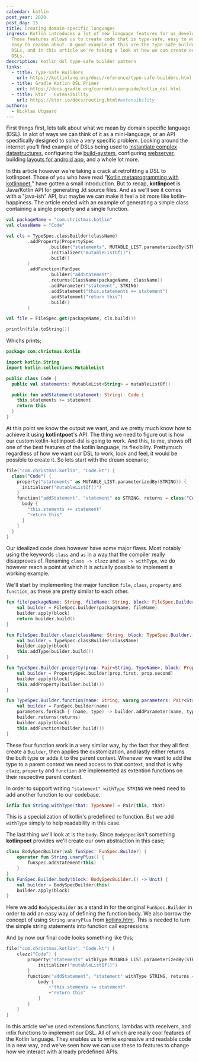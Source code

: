 ```yaml
---
calendar: kotlin
post_year: 2020
post_day: 15
title: Creating domain-specific languages
ingress: Kotlin introduces a lot of new language features for us developers.
  Those features allows us to create code that is type-safe, easy to write and
  easy to reason about. A good example of this are the type-safe builders a.k.a
  DSLs, and in this article we're taking a look at how we can create our own
  DSLs.
description: kotlin dsl type-safe builder pattern
links:
  - title: Type-Safe Builders
    url: https://kotlinlang.org/docs/reference/type-safe-builders.html
  - title: Gradle Kotlin DSL Primer
    url: https://docs.gradle.org/current/userguide/kotlin_dsl.html
  - title: Ktor - Extensibility
    url: https://ktor.io/docs/routing.html#extensibility
authors:
  - Nicklas Utgaard
---
```

First things first, lets talk about what we mean by domain specific language (DSL). In alot of ways we can think of it as a mini-language, or an API specifically designed to solve a very specific problem. Looking around the internet you'll find example of DSLs being used to [instantiate complex datastructures](https://github.com/kotlin/kotlinx.html/wiki/DOM-trees), configuring the [build-system](https://docs.gradle.org/current/userguide/kotlin_dsl.html), configuring [webserver](https://ktor.io/docs/routing.html#extensibility), building [layouts for android app](https://github.com/Kotlin/anko/wiki/Anko-Layouts#basics), and a whole lot more.

In this article however we're taking a crack at retrofitting a DSL to kotlinpoet. Those of you who have read "[Kotlin metaprogramming with kotlinpoet
](https://preview.bekk.christmas/kotlin/2020/12)" have gotten a small introduction. But to recap, **kotlinpoet** is Java/Kotlin API for generating .kt source files. And as we'll see it comes with a "java-ish" API, but maybe we can make it feel a bit more like kotlin-happiness. The article ended with an example of generating a simple class containing a single property and a single function. 
```kotlin
val packageName = "com.christmas.kotlin"
val className = "Code"

val cls = TypeSpec.classBuilder(className)
        .addProperty(PropertySpec
                .builder("statements", MUTABLE_LIST.parameterizedBy(STRING))
                .initializer("mutableListOf()")
                .build()
        )
        .addFunction(FunSpec
                .builder("addStatement")
                .returns(ClassName(packageName, className))
                .addParameter("statement", STRING)
                .addStatement("this.statements += statement")
                .addStatement("return this")
                .build()
        )

val file = FileSpec.get(packageName, cls.build())

println(file.toString())
```

Whichs prints;
```kotlin
package com.christmas.kotlin

import kotlin.String
import kotlin.collections.MutableList

public class Code {
  public val statements: MutableList<String> = mutableListOf()

  public fun addStatement(statement: String): Code {
    this.statements += statement
    return this
  }
}
```

At this point we know the output we want, and we pretty much know how to achieve it using **kotlintpoet**'s API. The thing we need to figure out is how our custom kotlin-kotlinpoet-dsl is going to work. And this, to me, shows off one of the best features of the kotlin language; its flexibility. Prettymuch regardless of how we want our DSL to work, look and feel, it would be possible to create it. So lets start with the dream scenario;

```kotlin
file("com.christmas.kotlin", "Code.kt") {
  class("Code") {
    property("statements" as MUTABLE_LIST.parameterizedBy(STRING)) {
      initializer("mutableListOf()")
    }
    function("addStatement", "statement" as STRING, returns = class("Code")) {
      body {
        "this.stements += statement"
        "return this"
      }
    }
  }
}
```

Our idealized code does however have some major flaws. Most notably using the keywords `class` and `as` in a way that the compiler really disapproves of. Renaming `class -> clazz` and `as -> withType`, we do however reach a point at which it is actually possible to implement a working example.

We'll start by implementing the major function `file`, `class`, `property` and `function`, as these are pretty similar to each other.

```kotlin
fun file(packageName: String, fileName: String, block: FileSpec.Builder.() -> Unit = {}): FileSpec {
    val builder = FileSpec.builder(packageName, fileName)
    builder.apply(block)
    return builder.build()
}

fun FileSpec.Builder.clazz(className: String, block: TypeSpec.Builder.() -> Unit) {
    val builder = TypeSpec.classBuilder(className)
    builder.apply(block)
    this.addType(builder.build())
}

fun TypeSpec.Builder.property(prop: Pair<String, TypeName>, block: PropertySpec.Builder.() -> Unit) {
    val builder = PropertySpec.builder(prop.first, prop.second)
    builder.apply(block)
    this.addProperty(builder.build())
}

fun TypeSpec.Builder.function(name: String, vararg parameters: Pair<String, TypeName>, returns: TypeName, block: FunSpec.Builder.() -> Unit) {
    val builder = FunSpec.builder(name)
    parameters.forEach { (name, type) -> builder.addParameter(name, type) }
    builder.returns(returns)
    builder.apply(block)
    this.addFunction(builder.build())
}
```

These four function work in a very similar way, by the fact that they all first create a `Builder`, then applies the customization, and lastly either returns the built type or adds it to the parent context. Whenever we want to add the type to a parent context we need access to that context, and that is why `clazz`, `property` and `function` are implemented as extention functions on their respective parent context.

In order to support writing `"statement" withType STRING` we need need to add another function to our codebase. 
```kotlin
infix fun String.withType(that: TypeName) = Pair(this, that)
```
This is a specialization of kotlin's predefined `to` function. But we add `withType` simply to help readability in this case.


The last thing we'll look at is the `body`. Since `BodySpec` isn't something **kotlinpoet** provides we'll create our own abstraction in this case;
```kotlin
class BodySpecBuilder(val funSpec: FunSpec.Builder) {
    operator fun String.unaryPlus() {
        funSpec.addStatement(this)
    }
}
fun FunSpec.Builder.body(block: BodySpecBuilder.() -> Unit) {
    val builder = BodySpecBuilder(this)
    builder.apply(block)
}
```
Here we add `BodySpecBuider` as a stand in for the original `FunSpec.Builder` in order to add an easy way of defining the function body. We also borrow the concept of using `String.unaryPlus` from [kotlinx.html](https://github.com/Kotlin/kotlinx.html). This is needed to turn the simple string statements into function call expressions.

And by now our final code looks something like this;
```kotlin
file("com.christmas.kotlin", "Code.kt") {
    clazz("Code") {
        property("statements" withType MUTABLE_LIST.parameterizedBy(STRING)) {
            initializer("mutableListOf()")
        }
        function("addStatement", "statement" withType STRING, returns = clazz("Code")) {
            body {
                +"this.stements += statement"
                +"return this"
            }
        }
    }
}
```

In this article we've used extensions functions, lambdas with receivers, and infix functions to implement our DSL. All of which are really cool features of the Kotlin language. They enables us to write expressive and readable code in a new way, and we've seen how we can use these to features to change how we interact with already predefined APIs.
